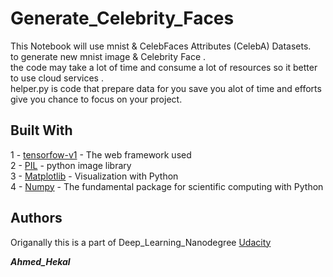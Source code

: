 # Generate_Celebrity_Faces
This Notebook will use mnist & CelebFaces Attributes (CelebA) Datasets.<br />
to generate new mnist image & Celebrity Face .<br />
the code may take a lot of time and consume a lot of resources so it better to use cloud services .<br />
helper.py is code that prepare data for you save you alot of time and efforts give you chance to focus on your project.<br />


## Built With
1 - [tensorfow-v1](https://www.tensorflow.org/) - The web framework used<br />
2 - [PIL](https://python-pillow.org/) - python image library<br />
3 - [Matplotlib](https://matplotlib.org/) -  Visualization with Python<br />
4 - [Numpy](https://numpy.org/) - The fundamental package for scientific computing with Python<br />

## Authors

Origanally this is a part of Deep_Learning_Nanodegree [Udacity](https://www.udacity.com/course/deep-learning-nanodegree--nd101)

***Ahmed_Hekal***
